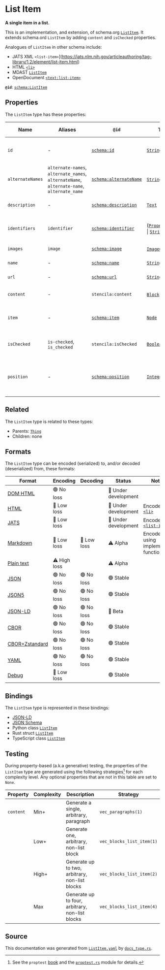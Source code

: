 # List Item

**A single item in a list.**

This is an implementation, and extension, of schema.org [`ListItem`](https://schema.org/ListItem).
It extends schema.ord `ListItem` by adding `content` and `isChecked` properties.

Analogues of `ListItem` in other schema include:
  - JATS XML `<list-item>`](https://jats.nlm.nih.gov/articleauthoring/tag-library/1.2/element/list-item.html)
  - HTML [`<li>`](https://developer.mozilla.org/en-US/docs/Web/HTML/Element/li)
  - MDAST [`ListItem`](https://github.com/syntax-tree/mdast#listitem)
  - OpenDocument [`<text:list-item>`](http://docs.oasis-open.org/office/v1.2/os/OpenDocument-v1.2-os-part1.html#__RefHeading__1415154_253892949)


**`@id`**: [`schema:ListItem`](https://schema.org/ListItem)

## Properties

The `ListItem` type has these properties:

| Name             | Aliases                                                                                   | `@id`                                                      | Type                                                                                                                                                                                                                  | Description                                                | Inherited from                                                                                   |
| ---------------- | ----------------------------------------------------------------------------------------- | ---------------------------------------------------------- | --------------------------------------------------------------------------------------------------------------------------------------------------------------------------------------------------------------------- | ---------------------------------------------------------- | ------------------------------------------------------------------------------------------------ |
| `id`             | -                                                                                         | [`schema:id`](https://schema.org/id)                       | [`String`](https://github.com/stencila/stencila/blob/main/docs/reference/schema/data/string.md)                                                                                                                       | The identifier for this item.                              | [`Entity`](https://github.com/stencila/stencila/blob/main/docs/reference/schema/other/entity.md) |
| `alternateNames` | `alternate-names`, `alternate_names`, `alternateName`, `alternate-name`, `alternate_name` | [`schema:alternateName`](https://schema.org/alternateName) | [`String`](https://github.com/stencila/stencila/blob/main/docs/reference/schema/data/string.md)*                                                                                                                      | Alternate names (aliases) for the item.                    | [`Thing`](https://github.com/stencila/stencila/blob/main/docs/reference/schema/other/thing.md)   |
| `description`    | -                                                                                         | [`schema:description`](https://schema.org/description)     | [`Text`](https://github.com/stencila/stencila/blob/main/docs/reference/schema/prose/text.md)                                                                                                                          | A description of the item.                                 | [`Thing`](https://github.com/stencila/stencila/blob/main/docs/reference/schema/other/thing.md)   |
| `identifiers`    | `identifier`                                                                              | [`schema:identifier`](https://schema.org/identifier)       | ([`PropertyValue`](https://github.com/stencila/stencila/blob/main/docs/reference/schema/other/property-value.md) \| [`String`](https://github.com/stencila/stencila/blob/main/docs/reference/schema/data/string.md))* | Any kind of identifier for any kind of Thing.              | [`Thing`](https://github.com/stencila/stencila/blob/main/docs/reference/schema/other/thing.md)   |
| `images`         | `image`                                                                                   | [`schema:image`](https://schema.org/image)                 | [`ImageObject`](https://github.com/stencila/stencila/blob/main/docs/reference/schema/works/image-object.md)*                                                                                                          | Images of the item.                                        | [`Thing`](https://github.com/stencila/stencila/blob/main/docs/reference/schema/other/thing.md)   |
| `name`           | -                                                                                         | [`schema:name`](https://schema.org/name)                   | [`String`](https://github.com/stencila/stencila/blob/main/docs/reference/schema/data/string.md)                                                                                                                       | The name of the item.                                      | [`Thing`](https://github.com/stencila/stencila/blob/main/docs/reference/schema/other/thing.md)   |
| `url`            | -                                                                                         | [`schema:url`](https://schema.org/url)                     | [`String`](https://github.com/stencila/stencila/blob/main/docs/reference/schema/data/string.md)                                                                                                                       | The URL of the item.                                       | [`Thing`](https://github.com/stencila/stencila/blob/main/docs/reference/schema/other/thing.md)   |
| `content`        | -                                                                                         | `stencila:content`                                         | [`Block`](https://github.com/stencila/stencila/blob/main/docs/reference/schema/prose/block.md)*                                                                                                                       | The content of the list item.                              | -                                                                                                |
| `item`           | -                                                                                         | [`schema:item`](https://schema.org/item)                   | [`Node`](https://github.com/stencila/stencila/blob/main/docs/reference/schema/other/node.md)                                                                                                                          | The item represented by this list item.                    | -                                                                                                |
| `isChecked`      | `is-checked`, `is_checked`                                                                | `stencila:isChecked`                                       | [`Boolean`](https://github.com/stencila/stencila/blob/main/docs/reference/schema/data/boolean.md)                                                                                                                     | A flag to indicate if this list item is checked.           | -                                                                                                |
| `position`       | -                                                                                         | [`schema:position`](https://schema.org/position)           | [`Integer`](https://github.com/stencila/stencila/blob/main/docs/reference/schema/data/integer.md)                                                                                                                     | The position of the item in a series or sequence of items. | -                                                                                                |

## Related

The `ListItem` type is related to these types:

- Parents: [`Thing`](https://github.com/stencila/stencila/blob/main/docs/reference/schema/other/thing.md)
- Children: none

## Formats

The `ListItem` type can be encoded (serialized) to, and/or decoded (deserialized) from, these formats:

| Format                                                                                             | Encoding     | Decoding   | Status              | Notes                                                                                                        |
| -------------------------------------------------------------------------------------------------- | ------------ | ---------- | ------------------- | ------------------------------------------------------------------------------------------------------------ |
| [DOM HTML](https://github.com/stencila/stencila/blob/main/docs/reference/formats/dom.md)           | 🟢 No loss    |            | 🚧 Under development |                                                                                                              |
| [HTML](https://github.com/stencila/stencila/blob/main/docs/reference/formats/html.md)              | 🔷 Low loss   |            | 🚧 Under development | Encoded as [`<li>`](https://developer.mozilla.org/en-US/docs/Web/HTML/Element/li)                            |
| [JATS](https://github.com/stencila/stencila/blob/main/docs/reference/formats/jats.md)              | 🔷 Low loss   |            | 🚧 Under development | Encoded as [`<list-item>`](https://jats.nlm.nih.gov/articleauthoring/tag-library/1.3/element/list-item.html) |
| [Markdown](https://github.com/stencila/stencila/blob/main/docs/reference/formats/markdown.md)      | 🔷 Low loss   | 🔷 Low loss | ⚠️ Alpha            | Encoded using implemented function                                                                           |
| [Plain text](https://github.com/stencila/stencila/blob/main/docs/reference/formats/text.md)        | ⚠️ High loss |            | ⚠️ Alpha            |                                                                                                              |
| [JSON](https://github.com/stencila/stencila/blob/main/docs/reference/formats/json.md)              | 🟢 No loss    | 🟢 No loss  | 🟢 Stable            |                                                                                                              |
| [JSON5](https://github.com/stencila/stencila/blob/main/docs/reference/formats/json5.md)            | 🟢 No loss    | 🟢 No loss  | 🟢 Stable            |                                                                                                              |
| [JSON-LD](https://github.com/stencila/stencila/blob/main/docs/reference/formats/jsonld.md)         | 🟢 No loss    | 🟢 No loss  | 🔶 Beta              |                                                                                                              |
| [CBOR](https://github.com/stencila/stencila/blob/main/docs/reference/formats/cbor.md)              | 🟢 No loss    | 🟢 No loss  | 🟢 Stable            |                                                                                                              |
| [CBOR+Zstandard](https://github.com/stencila/stencila/blob/main/docs/reference/formats/cborzst.md) | 🟢 No loss    | 🟢 No loss  | 🟢 Stable            |                                                                                                              |
| [YAML](https://github.com/stencila/stencila/blob/main/docs/reference/formats/yaml.md)              | 🟢 No loss    | 🟢 No loss  | 🟢 Stable            |                                                                                                              |
| [Debug](https://github.com/stencila/stencila/blob/main/docs/reference/formats/debug.md)            | 🔷 Low loss   |            | 🟢 Stable            |                                                                                                              |

## Bindings

The `ListItem` type is represented in these bindings:

- [JSON-LD](https://stencila.org/ListItem.jsonld)
- [JSON Schema](https://stencila.org/ListItem.schema.json)
- Python class [`ListItem`](https://github.com/stencila/stencila/blob/main/python/python/stencila/types/list_item.py)
- Rust struct [`ListItem`](https://github.com/stencila/stencila/blob/main/rust/schema/src/types/list_item.rs)
- TypeScript class [`ListItem`](https://github.com/stencila/stencila/blob/main/ts/src/types/ListItem.ts)

## Testing

During property-based (a.k.a generative) testing, the properties of the `ListItem` type are generated using the following strategies[^1] for each complexity level. Any optional properties that are not in this table are set to `None`.

| Property  | Complexity | Description                                     | Strategy                  |
| --------- | ---------- | ----------------------------------------------- | ------------------------- |
| `content` | Min+       | Generate a single, arbitrary, paragraph         | `vec_paragraphs(1)`       |
|           | Low+       | Generate one, arbitrary, non-list block         | `vec_blocks_list_item(1)` |
|           | High+      | Generate up to two, arbitrary, non-list blocks  | `vec_blocks_list_item(2)` |
|           | Max        | Generate up to four, arbitrary, non-list blocks | `vec_blocks_list_item(4)` |

## Source

This documentation was generated from [`ListItem.yaml`](https://github.com/stencila/stencila/blob/main/schema/ListItem.yaml) by [`docs_type.rs`](https://github.com/stencila/stencila/blob/main/rust/schema-gen/src/docs_type.rs).

[^1]: See the `proptest` [book](https://proptest-rs.github.io/proptest/) and the [`proptest.rs`](https://github.com/stencila/stencila/blob/main/rust/schema/src/proptests.rs) module for details.